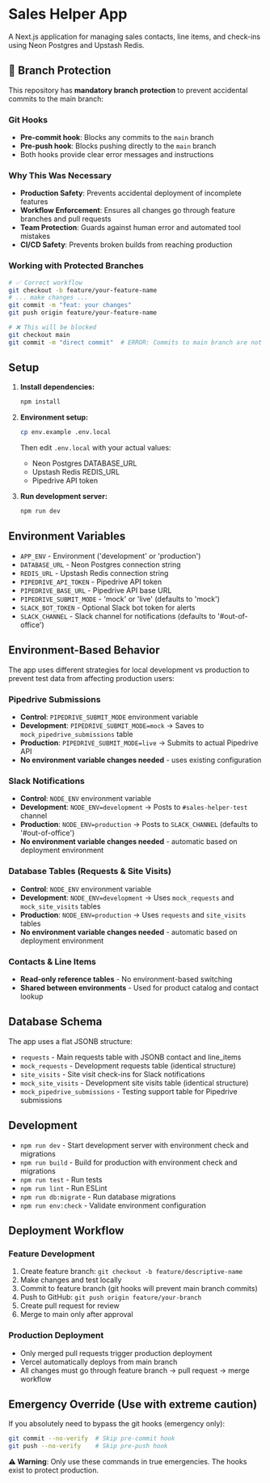 # Sales Helper App

A Next.js application for managing sales contacts, line items, and check-ins using Neon Postgres and Upstash Redis.

## 🚨 Branch Protection

This repository has **mandatory branch protection** to prevent accidental commits to the main branch:

### Git Hooks
- **Pre-commit hook**: Blocks any commits to the `main` branch
- **Pre-push hook**: Blocks pushing directly to the `main` branch
- Both hooks provide clear error messages and instructions

### Why This Was Necessary
- **Production Safety**: Prevents accidental deployment of incomplete features
- **Workflow Enforcement**: Ensures all changes go through feature branches and pull requests
- **Team Protection**: Guards against human error and automated tool mistakes
- **CI/CD Safety**: Prevents broken builds from reaching production

### Working with Protected Branches
```bash
# ✅ Correct workflow
git checkout -b feature/your-feature-name
# ... make changes ...
git commit -m "feat: your changes"
git push origin feature/your-feature-name

# ❌ This will be blocked
git checkout main
git commit -m "direct commit"  # ERROR: Commits to main branch are not allowed!
```

## Setup

1. **Install dependencies:**
   ```bash
   npm install
   ```

2. **Environment setup:**
   ```bash
   cp env.example .env.local
   ```
   
   Then edit `.env.local` with your actual values:
   - Neon Postgres DATABASE_URL
   - Upstash Redis REDIS_URL
   - Pipedrive API token

3. **Run development server:**
   ```bash
   npm run dev
   ```

## Environment Variables

- `APP_ENV` - Environment ('development' or 'production')
- `DATABASE_URL` - Neon Postgres connection string
- `REDIS_URL` - Upstash Redis connection string
- `PIPEDRIVE_API_TOKEN` - Pipedrive API token
- `PIPEDRIVE_BASE_URL` - Pipedrive API base URL
- `PIPEDRIVE_SUBMIT_MODE` - 'mock' or 'live' (defaults to 'mock')
- `SLACK_BOT_TOKEN` - Optional Slack bot token for alerts
- `SLACK_CHANNEL` - Slack channel for notifications (defaults to '#out-of-office')

## Environment-Based Behavior

The app uses different strategies for local development vs production to prevent test data from affecting production users:

### **Pipedrive Submissions**
- **Control**: `PIPEDRIVE_SUBMIT_MODE` environment variable
- **Development**: `PIPEDRIVE_SUBMIT_MODE=mock` → Saves to `mock_pipedrive_submissions` table
- **Production**: `PIPEDRIVE_SUBMIT_MODE=live` → Submits to actual Pipedrive API
- **No environment variable changes needed** - uses existing configuration

### **Slack Notifications**
- **Control**: `NODE_ENV` environment variable
- **Development**: `NODE_ENV=development` → Posts to `#sales-helper-test` channel
- **Production**: `NODE_ENV=production` → Posts to `SLACK_CHANNEL` (defaults to '#out-of-office')
- **No environment variable changes needed** - automatic based on deployment environment

### **Database Tables (Requests & Site Visits)**
- **Control**: `NODE_ENV` environment variable
- **Development**: `NODE_ENV=development` → Uses `mock_requests` and `mock_site_visits` tables
- **Production**: `NODE_ENV=production` → Uses `requests` and `site_visits` tables
- **No environment variable changes needed** - automatic based on deployment environment

### **Contacts & Line Items**
- **Read-only reference tables** - No environment-based switching
- **Shared between environments** - Used for product catalog and contact lookup

## Database Schema

The app uses a flat JSONB structure:
- `requests` - Main requests table with JSONB contact and line_items
- `mock_requests` - Development requests table (identical structure)
- `site_visits` - Site visit check-ins for Slack notifications
- `mock_site_visits` - Development site visits table (identical structure)
- `mock_pipedrive_submissions` - Testing support table for Pipedrive submissions

## Development

- `npm run dev` - Start development server with environment check and migrations
- `npm run build` - Build for production with environment check and migrations
- `npm run test` - Run tests
- `npm run lint` - Run ESLint
- `npm run db:migrate` - Run database migrations
- `npm run env:check` - Validate environment configuration

## Deployment Workflow

### Feature Development
1. Create feature branch: `git checkout -b feature/descriptive-name`
2. Make changes and test locally
3. Commit to feature branch (git hooks will prevent main branch commits)
4. Push to GitHub: `git push origin feature/your-branch`
5. Create pull request for review
6. Merge to main only after approval

### Production Deployment
- Only merged pull requests trigger production deployment
- Vercel automatically deploys from main branch
- All changes must go through feature branch → pull request → merge workflow

## Emergency Override (Use with extreme caution)
If you absolutely need to bypass the git hooks (emergency only):
```bash
git commit --no-verify  # Skip pre-commit hook
git push --no-verify    # Skip pre-push hook
```

**⚠️ Warning**: Only use these commands in true emergencies. The hooks exist to protect production.
